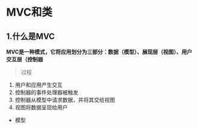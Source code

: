 # MVC和类

## 1.什么是MVC

**MVC是一种模式，它将应用划分为三部分：数据（模型）、展现层（视图）、用户交互层（控制器**
> 过程
  1. 用户和应用产生交互
  2. 控制器的事件处理器被触发
  3. 控制器从模型中请求数据，并将其交给视图
  4. 视图将数据呈现给用户
- 模型